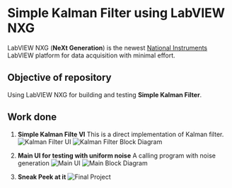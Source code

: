 # Simple Kalman Filter using LabVIEW NXG
LabVIEW NXG (**NeXt Generation**) is the newest [National Instruments](http://www.ni.com/en-lb/shop/labview/labview-nxg.html) LabVIEW platform for data acquisition with minimal effort.
## Objective of repository 
Using LabVIEW NXG for building and testing **Simple Kalman Filter**.

## Work done
1. **Simple Kalman Filte VI**
This is a direct implementation of Kalman filter.
![Kalman Filter UI](http://i68.tinypic.com/wslq14.png)
![Kalman Filter Block Diagram](http://i65.tinypic.com/2ytwbwz.png)

2. **Main UI for testing with uniform noise**
A calling program with noise generation
![Main UI](http://i64.tinypic.com/25re0jn.png)
![Main Block Diagram](http://i66.tinypic.com/5eaa6a.png)

3. **Sneak Peek at it**
![Final Project](https://media.giphy.com/media/xUOrwewLIgpUB1UzKw/giphy.gif)

